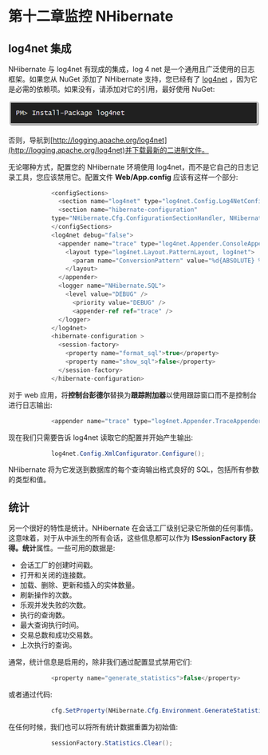 # 第十二章监控 NHibernate

## log4net 集成

NHibernate 与 log4net 有现成的集成，log 4 net 是一个通用且广泛使用的日志框架。如果您从 NuGet 添加了 NHibernate 支持，您已经有了 [log4net](https://nuget.org/packages/log4net) ，因为它是必需的依赖项。如果没有，请添加对它的引用，最好使用 NuGet:

![](img/nonfigure_4_figure_26.png)

否则，导航到[http://logging.apache.org/log4net](http://logging.apache.org/log4net)并下载最新的二进制文件。

无论哪种方式，配置您的 NHibernate 环境使用 log4net，而不是它自己的日志记录工具，您应该禁用它。配置文件 **Web/App.config** 应该有这样一个部分:

```cs
            <configSections>
              <section name="log4net" type="log4net.Config.Log4NetConfigurationSectionHandler, log4net" />
              <section name="hibernate-configuration" 
            type="NHibernate.Cfg.ConfigurationSectionHandler, NHibernate" />
            </configSections>
            <log4net debug="false">
              <appender name="trace" type="log4net.Appender.ConsoleAppender, log4net">
                <layout type="log4net.Layout.PatternLayout, log4net">
                  <param name="ConversionPattern" value="%d{ABSOLUTE} %-5p %c{1}:%L - %m%n" />
                </layout>
              </appender>
              <logger name="NHibernate.SQL">
                <level value="DEBUG" />
                  <priority value="DEBUG" />
                  <appender-ref ref="trace" />
              </logger>
            </log4net>
            <hibernate-configuration >
              <session-factory>
                <property name="format_sql">true</property>
                <property name="show_sql">false</property>
              </session-factory>
            </hibernate-configuration>

```

对于 web 应用，将**控制台彭德尔**替换为**跟踪附加器**以使用跟踪窗口而不是控制台进行日志输出:

```cs
            <appender name="trace" type="log4net.Appender.TraceAppender, log4net">

```

现在我们只需要告诉 log4net 读取它的配置并开始产生输出:

```cs
            log4net.Config.XmlConfigurator.Configure();

```

NHibernate 将为它发送到数据库的每个查询输出格式良好的 SQL，包括所有参数的类型和值。

## 统计

另一个很好的特性是统计。NHibernate 在会话工厂级别记录它所做的任何事情。这意味着，对于从中派生的所有会话，这些信息都可以作为 **ISessionFactory 获得。统计**属性。一些可用的数据是:

*   会话工厂的创建时间戳。
*   打开和关闭的连接数。
*   加载、删除、更新和插入的实体数量。
*   刷新操作的次数。
*   乐观并发失败的次数。
*   执行的查询数。
*   最大查询执行时间。
*   交易总数和成功交易数。
*   上次执行的查询。

通常，统计信息是启用的，除非我们通过配置显式禁用它们:

```cs
            <property name="generate_statistics">false</property>

```

或者通过代码:

```cs
            cfg.SetProperty(NHibernate.Cfg.Environment.GenerateStatistics, Boolean.FalseString);

```

在任何时候，我们也可以将所有统计数据重置为初始值:

```cs
            sessionFactory.Statistics.Clear();

```